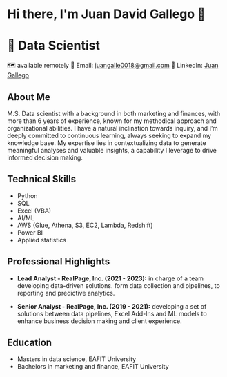 # Hi there, I'm Juan David Gallego 👋

# :brain: Data Scientist 

:world_map: available remotely 
:email: Email: [juangalle0018@gmail.com](juangalle0018@gmail.com)
:briefcase: LinkedIn: [Juan Gallego](https://www.linkedin.com/in/juan-david-gallego-196397b9/)

## About Me

M.S. Data scientist with a background in both marketing and finances, with more than 6 years of experience, known for my methodical approach and organizational abilities. I have a natural inclination towards inquiry, and I’m deeply committed to continuous learning, always seeking to expand my knowledge base. My expertise lies in contextualizing data to generate meaningful analyses and valuable insights, a capability I leverage to drive informed decision making.

## Technical Skills

- Python
- SQL
- Excel (VBA)
- AI/ML
- AWS (Glue, Athena, S3, EC2, Lambda, Redshift)
- Power BI
- Applied statistics

## Professional Highlights

- **Lead Analyst - RealPage, Inc. (2021 - 2023):** in charge of a team developing data-driven solutions. form data collection and pipelines, to reporting and predictive analytics.
  
-  **Senior Analyst - RealPage, Inc. (2019 - 2021):** developing a set of solutions between data pipelines, Excel Add-Ins and ML models to enhance business decision making and client experience.

## Education
- Masters in data science, EAFIT University
- Bachelors in marketing and finance, EAFIT University




